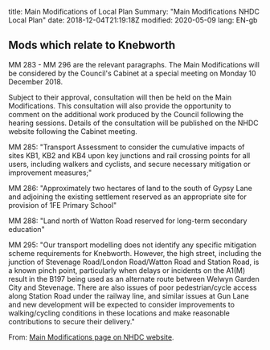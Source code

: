 title: Main Modifications of Local Plan
Summary: "Main Modifications NHDC Local Plan"
date: 2018-12-04T21:19:18Z
modified: 2020-05-09
lang: EN-gb

## Mods which relate to Knebworth 

MM 283 - MM 296 are the relevant paragraphs. The Main Modifications will be considered by the Council's Cabinet at a special meeting on Monday 10 December 2018. 

Subject to their approval, consultation will then be held on the Main Modifications. This consultation will also provide the opportunity to comment on the additional work produced by the Council following the hearing sessions. Details of the consultation will be published on the NHDC website following the Cabinet meeting.

MM 285: "Transport Assessment to consider the cumulative impacts of sites KB1, KB2
and KB4 upon key junctions and rail crossing points for all users, including
walkers and cyclists, and secure necessary mitigation or improvement
measures;"

MM 286: "Approximately two hectares of land to the south of Gypsy Lane and
adjoining the existing settlement reserved as an appropriate site for
provision of 1FE Primary School"

MM 288: "Land north of Watton Road reserved for long-term secondary
education"

MM 295: "Our transport modelling does not identify any specific mitigation scheme requirements
for Knebworth. However, the high street, including the junction of Stevenage
Road/London Road/Watton Road and Station Road, is a known pinch point, particularly
when delays or incidents on the A1(M) result in the B197 being used as an alternate
route between Welwyn Garden City and Stevenage. There are also issues of poor
pedestrian/cycle access along Station Road under the railway line, and similar issues at
Gun Lane and new development will be expected to consider improvements to
walking/cycling conditions in these locations and make reasonable contributions to
secure their delivery."

From: [Main Modifications page on NHDC website](https://www.north-herts.gov.uk/planning/planning-policy/local-plan/local-plan-examination/main-modifications).
